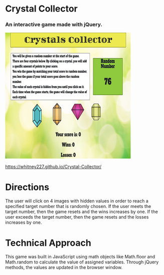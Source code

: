 # Crystal Collector
### An interactive game made with jQuery.
![screenshot](/images/Crystal-screenshot.png)

<https://whitney227.github.io/Crystal-Collector/>


# Directions
The user will click on 4 images with hidden values in order to reach a specified target number that is randomly chosen.  If the user meets the target number, then the game resets and the wins increases by one.  If the user exceeds the target number, then the game resets and the losses increases by one.

# Technical Approach
This game was built in JavaScript using math objects like Math.floor and Math.random to calculate the value of assigned variables.  Through jQuery methods, the values are updated in the browser window.

